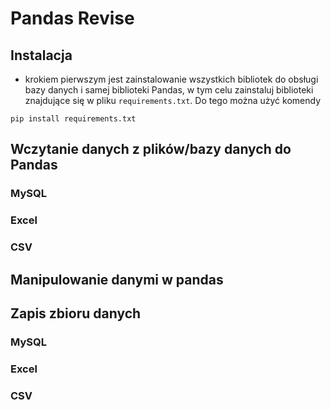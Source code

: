 # Pandas Revise

## Instalacja

* krokiem pierwszym jest zainstalowanie wszystkich bibliotek do obsługi bazy danych i samej biblioteki Pandas, w tym celu zainstaluj biblioteki znajdujące się w pliku `requirements.txt`. Do tego można użyć komendy 
```terminaloutput
pip install requirements.txt
```
## Wczytanie danych z plików/bazy danych do Pandas

### MySQL

### Excel

### CSV

## Manipulowanie danymi w pandas

## Zapis zbioru danych

### MySQL

### Excel

### CSV
